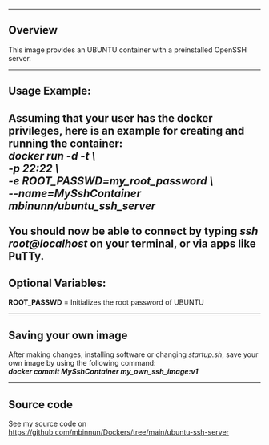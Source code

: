 -----------------------
Overview
-----------------------
This image provides an UBUNTU container with a preinstalled OpenSSH server.

-----------------------
Usage Example:
-----------------------
Assuming that your user has the docker privileges, here is an example for creating and running the container:<br/>
***docker run -d -t \\<br/>
-p 22:22 \\<br/>
-e ROOT_PASSWD=my_root_password \\<br/>
--name=MySshContainer mbinunn/ubuntu_ssh_server***<br/>
<br/>
You should now be able to connect by typing ***ssh root@localhost*** on your terminal, or via apps like PuTTy.<br/>
-----------------------
Optional Variables:
-----------------------
**ROOT_PASSWD** = Initializes the root password of UBUNTU<br/> 

-----------------------
Saving your own image
-----------------------
After making changes, installing software or changing *startup.sh*, save your own image by using the following command:<br/>
***docker commit MySshContainer my_own_ssh_image:v1***<br/>

-----------------------
Source code
-----------------------
See my source code on https://github.com/mbinnun/Dockers/tree/main/ubuntu-ssh-server
